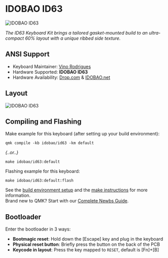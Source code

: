 # IDOBAO ID63

![IDOBAO ID63](https://i.imgur.com/DxlOr9x.png)

*The ID63 Keyboard Kit brings a tailored gasket-mounted build to an ultra-compact 60% layout with a unique ribbed side texture.*

## ANSI Support

* Keyboard Maintainer: [Vino Rodrigues](https://github.com/vinorodrigues)
* Hardware Supported: **IDOBAO ID63**
* Hardware Availability: [Drop.com](https://drop.com/buy/idobao-id63-60-gasket-hot-swappable-aluminum-mechanical-keyboard-kit) & [IDOBAO.net](https://idobao.net/search?type=product&q=id63*)

## Layout

![IDOBAO ID63](https://idobao.github.io/kle/idobao-id63.png)

## Compiling and Flashing

Make example for this keyboard (after setting up your build environment):

    qmk compile -kb idobao/id63 -km default

*{..or..}*

    make idobao/id63:default

Flashing example for this keyboard:

    make idobao/id63:default:flash

See the [build environment setup](https://docs.qmk.fm/#/getting_started_build_tools) and the [make instructions](https://docs.qmk.fm/#/getting_started_make_guide) for more information. <br>Brand new to QMK? Start with our [Complete Newbs Guide](https://docs.qmk.fm/#/newbs).

## Bootloader

Enter the bootloader in 3 ways:

* **Bootmagic reset**: Hold down the [Escape] key and plug in the keyboard
* **Physical reset button**: Briefly press the button on the back of the PCB
* **Keycode in layout**: Press the key mapped to `RESET`, default is [Fn]+[B]
